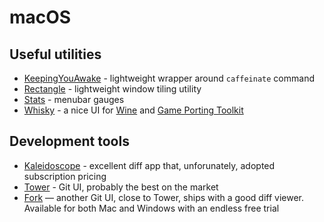# macOS

## Useful utilities

- [KeepingYouAwake](https://github.com/newmarcel/KeepingYouAwake) - lightweight wrapper around `caffeinate` command
- [Rectangle](https://rectangleapp.com) - lightweight window tiling utility
- [Stats](https://github.com/exelban/stats) - menubar gauges
- [Whisky](https://getwhisky.app/) - a nice UI for [Wine](https://www.winehq.org/) and [Game Porting Toolkit](https://developer.apple.com/games/game-porting-toolkit/)

## Development tools

- [Kaleidoscope](https://kaleidoscope.app/) - excellent diff app that, unforunately, adopted subscription pricing
- [Tower](https://www.git-tower.com/mac) - Git UI, probably the best on the market
- [Fork](https://git-fork.com/) — another Git UI, close to Tower, ships with a good diff viewer. Available for both Mac and Windows with an endless free trial
